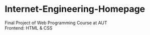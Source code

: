 # Internet-Engineering-Homepage
Final Project of Web Programming Course at AUT
<br/>Frontend: HTML & CSS
